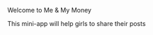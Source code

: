 <sparkle-cards>
  <sparkle-card header="LESSONS" href="/course/introduction/welcome/meet-the-giga-girls" icon="/assets/img/home/lessons.svg">
    <p>Welcome to Me & My Money</p>
  </sparkle-card>
  <sparkle-card header="COMMUNITY WALL" href="/home/great-white-wall" icon="/assets/img/home/big-white-wall.svg" >
    <p>This mini-app will help girls to share their posts</p>
  </sparkle-card>
</sparkle-cards>
